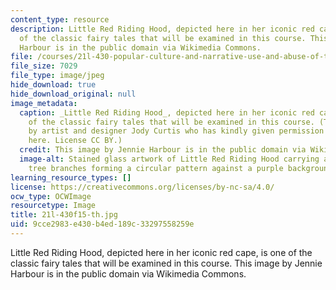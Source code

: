 ```yaml
---
content_type: resource
description: Little Red Riding Hood, depicted here in her iconic red cape, is one
  of the classic fairy tales that will be examined in this course. This image by Jennie
  Harbour is in the public domain via Wikimedia Commons.
file: /courses/21l-430-popular-culture-and-narrative-use-and-abuse-of-the-fairy-tale-fall-2015/9cce2983e430b4ed189c33297558259e_21l-430f15-th.jpg
file_size: 7029
file_type: image/jpeg
hide_download: true
hide_download_original: null
image_metadata:
  caption: _Little Red Riding Hood_, depicted here in her iconic red cape, is one
    of the classic fairy tales that will be examined in this course. (This image is
    by artist and designer Jody Curtis who has kindly given permission for it to appear
    here. License CC BY.)
  credit: This image by Jennie Harbour is in the public domain via Wikimedia Commons.
  image-alt: Stained glass artwork of Little Red Riding Hood carrying a basket with
    tree branches forming a circular pattern against a purple background.
learning_resource_types: []
license: https://creativecommons.org/licenses/by-nc-sa/4.0/
ocw_type: OCWImage
resourcetype: Image
title: 21l-430f15-th.jpg
uid: 9cce2983-e430-b4ed-189c-33297558259e
---
```

Little Red Riding Hood, depicted here in her iconic red cape, is one of the classic fairy tales that will be examined in this course. This image by Jennie Harbour is in the public domain via Wikimedia Commons.